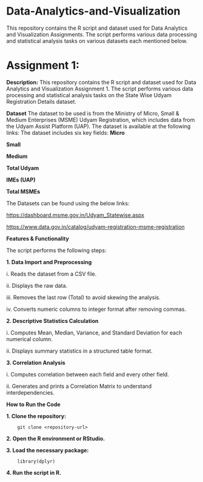 # Data-Analytics-and-Visualization
This repository contains the R script and dataset used for Data Analytics and Visualization Assignments. The script performs various data processing and statistical analysis tasks on various datasets each mentioned below.

# Assignment 1: 


**Description:**
    This repository contains the R script and dataset used for Data Analytics and Visualization Assignment 1. The script performs various data processing and statistical analysis tasks on the State Wise Udyam Registration Details dataset.
  
**Dataset**
The dataset to be used is from the Ministry of Micro, Small & Medium Enterprises (MSME) Udyam Registration, which includes data from the Udyam Assist Platform (UAP). The dataset is available at the following links: The dataset includes six key fields:
**Micro**

**Small**

**Medium**

**Total Udyam**

**IMEs (UAP)**

**Total MSMEs**

The Datasets can be found using the below links:

 https://dashboard.msme.gov.in/Udyam_Statewise.aspx
 
 https://www.data.gov.in/catalog/udyam-registration-msme-registration

**Features & Functionality**

The script performs the following steps:

**1. Data Import and Preprocessing**

  i. Reads the dataset from a CSV file.

  ii. Displays the raw data.
  
  iii. Removes the last row (Total) to avoid skewing the analysis.
  
  iv. Converts numeric columns to integer format after removing commas.

**2. Descriptive Statistics Calculation**
  
  i. Computes Mean, Median, Variance, and Standard Deviation for each numerical column.
  
  ii. Displays summary statistics in a structured table format.

**3. Correlation Analysis**
  
  i. Computes correlation between each field and every other field.
  
  ii. Generates and prints a Correlation Matrix to understand interdependencies.

**How to Run the Code**

**1. Clone the repository:**

        git clone <repository-url>

**2. Open the R environment or RStudio.**

**3. Load the necessary package:**

        library(dplyr)

**4. Run the script in R.**
